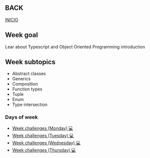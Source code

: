 ## BACK
<a href="https://github.com/Lesdith/core-code-from-scratch-readme"> INICIO </a>

<H2>Week goal</H2>
Lear about Typescript and Object Oriented Programming introduction
<H2>Week subtopics</H2>

  <ul>
   <li> Abstract classes</li>
   <li> Generics</li>
   <li> Composition</li>
   <li> Function types</li>
   <li> Tuple</li>
   <li> Enum</li>
   <li> Type intersection</li>
</ul>
 
 ### Days of week
 <ul>
 <li>
<a href="https://github.com/Lesdith/core-code-from-scratch-readme/blob/main/Weeks/Week%207%20Typescript/Week%20challenges%20(Monday).md"> Week challenges (Monday) 💻 </a>
 </li>
  <li>
<a href="https://github.com/Lesdith/core-code-from-scratch-readme/blob/main/Weeks/Week%207%20Typescript/Week%20challenges%20(Tuesday).md"> Week challenges (Tuesday) 💻 </a>
 </li>
  <li>
<a href="https://github.com/Lesdith/core-code-from-scratch-readme/blob/main/Weeks/Week%207%20Typescript/Week%20challenges%20(Wednesday).md"> Week challenges (Wednesday) 💻 </a>
 </li>
  <li>
<a href="https://github.com/Lesdith/core-code-from-scratch-readme/blob/main/Weeks/Week%207%20Typescript/Week%20challenges%20(Thursday).md"> Week challenges (Thursday) 💻 </a>
 </li>
 </ul>







